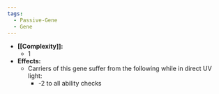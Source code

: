 ```yaml
---
tags:
  - Passive-Gene
  - Gene
---
```

- **[[Complexity]]:**
	- 1
- **Effects:**
	- Carriers of this gene suffer from the following while in direct UV light:
		- -2 to all ability checks